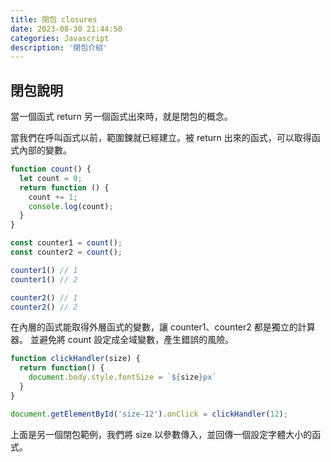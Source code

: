 ```yaml
---
title: 閉包 closures
date: 2023-08-30 21:44:50
categories: Javascript
description: '閉包介紹'
---
```


## 閉包說明

當一個函式 return 另一個函式出來時，就是閉包的概念。

當我們在呼叫函式以前，範圍鍊就已經建立。被 return 出來的函式，可以取得函式內部的變數。


``` js
function count() {
  let count = 0;
  return function () {
    count += 1;
    console.log(count);
  }
}

const counter1 = count();
const counter2 = count();

counter1() // 1
counter1() // 2

counter2() // 1
counter2() // 2
```

在內層的函式能取得外層函式的變數，讓 counter1、counter2 都是獨立的計算器。
並避免將 count 設定成全域變數，產生錯誤的風險。


``` js
function clickHandler(size) {
  return function() {
    document.body.style.fontSize = `${size}px`
  }
}

document.getElementById('size-12').onClick = clickHandler(12);
```

上面是另一個閉包範例，我們將 size 以參數傳入，並回傳一個設定字體大小的函式。

